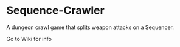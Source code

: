 # Sequence-Crawler
A dungeon crawl game that splits weapon attacks on a Sequencer.

Go to Wiki for info
